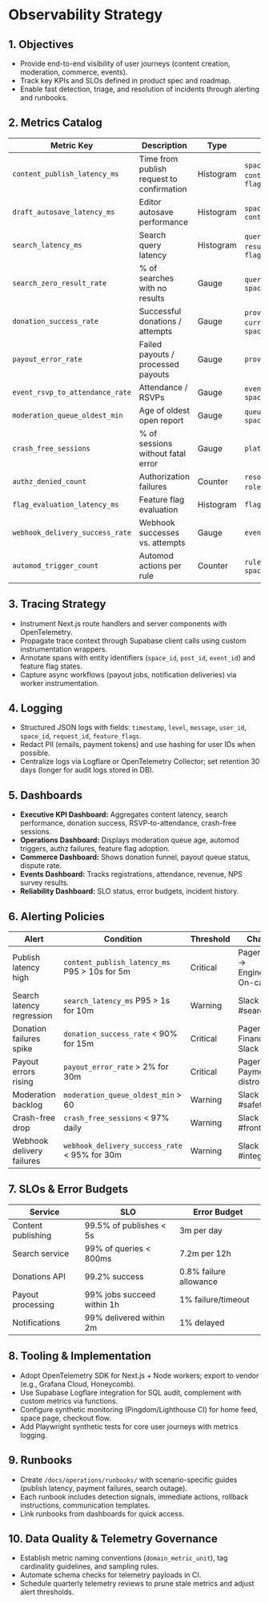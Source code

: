 # Observability Strategy

## 1. Objectives
- Provide end-to-end visibility of user journeys (content creation, moderation, commerce, events).
- Track key KPIs and SLOs defined in product spec and roadmap.
- Enable fast detection, triage, and resolution of incidents through alerting and runbooks.

## 2. Metrics Catalog
| Metric Key | Description | Type | Tags |
| --- | --- | --- | --- |
| `content_publish_latency_ms` | Time from publish request to confirmation | Histogram | `space`, `content_type`, `flag` |
| `draft_autosave_latency_ms` | Editor autosave performance | Histogram | `space`, `content_type` |
| `search_latency_ms` | Search query latency | Histogram | `query_type`, `result_count`, `flag` |
| `search_zero_result_rate` | % of searches with no results | Gauge | `query_type`, `space` |
| `donation_success_rate` | Successful donations / attempts | Gauge | `provider`, `currency`, `space` |
| `payout_error_rate` | Failed payouts / processed payouts | Gauge | `provider` |
| `event_rsvp_to_attendance_rate` | Attendance / RSVPs | Gauge | `event_type`, `space` |
| `moderation_queue_oldest_min` | Age of oldest open report | Gauge | `queue_type`, `space` |
| `crash_free_sessions` | % of sessions without fatal error | Gauge | `platform` |
| `authz_denied_count` | Authorization failures | Counter | `resource`, `role`, `space` |
| `flag_evaluation_latency_ms` | Feature flag evaluation | Histogram | `flag_key` |
| `webhook_delivery_success_rate` | Webhook successes vs. attempts | Gauge | `event_type` |
| `automod_trigger_count` | Automod actions per rule | Counter | `rule_type`, `space` |

## 3. Tracing Strategy
- Instrument Next.js route handlers and server components with OpenTelemetry.
- Propagate trace context through Supabase client calls using custom instrumentation wrappers.
- Annotate spans with entity identifiers (`space_id`, `post_id`, `event_id`) and feature flag states.
- Capture async workflows (payout jobs, notification deliveries) via worker instrumentation.

## 4. Logging
- Structured JSON logs with fields: `timestamp`, `level`, `message`, `user_id`, `space_id`, `request_id`, `feature_flags`.
- Redact PII (emails, payment tokens) and use hashing for user IDs when possible.
- Centralize logs via Logflare or OpenTelemetry Collector; set retention 30 days (longer for audit logs stored in DB).

## 5. Dashboards
- **Executive KPI Dashboard:** Aggregates content latency, search performance, donation success, RSVP-to-attendance, crash-free sessions.
- **Operations Dashboard:** Displays moderation queue age, automod triggers, authz failures, feature flag adoption.
- **Commerce Dashboard:** Shows donation funnel, payout queue status, dispute rate.
- **Events Dashboard:** Tracks registrations, attendance, revenue, NPS survey results.
- **Reliability Dashboard:** SLO status, error budgets, incident history.

## 6. Alerting Policies
| Alert | Condition | Threshold | Channel |
| --- | --- | --- | --- |
| Publish latency high | `content_publish_latency_ms` P95 > 10s for 5m | Critical | PagerDuty → Engineering On-call |
| Search latency regression | `search_latency_ms` P95 > 1s for 10m | Warning | Slack #search |
| Donation failures spike | `donation_success_rate` < 90% for 15m | Critical | PagerDuty + Finance Slack |
| Payout errors rising | `payout_error_rate` > 2% for 30m | Critical | PagerDuty + Payments distro |
| Moderation backlog | `moderation_queue_oldest_min` > 60 | Warning | Slack #safety |
| Crash-free drop | `crash_free_sessions` < 97% daily | Warning | Slack #frontend |
| Webhook delivery failures | `webhook_delivery_success_rate` < 95% for 30m | Warning | Slack #integrations |

## 7. SLOs & Error Budgets
| Service | SLO | Error Budget |
| --- | --- | --- |
| Content publishing | 99.5% of publishes < 5s | 3m per day |
| Search service | 99% of queries < 800ms | 7.2m per 12h |
| Donations API | 99.2% success | 0.8% failure allowance |
| Payout processing | 99% jobs succeed within 1h | 1% failure/timeout |
| Notifications | 99% delivered within 2m | 1% delayed |

## 8. Tooling & Implementation
- Adopt OpenTelemetry SDK for Next.js + Node workers; export to vendor (e.g., Grafana Cloud, Honeycomb).
- Use Supabase Logflare integration for SQL audit, complement with custom metrics via functions.
- Configure synthetic monitoring (Pingdom/Lighthouse CI) for home feed, space page, checkout flow.
- Add Playwright synthetic tests for core user journeys with metrics logging.

## 9. Runbooks
- Create `/docs/operations/runbooks/` with scenario-specific guides (publish latency, payment failures, search outage).
- Each runbook includes detection signals, immediate actions, rollback instructions, communication templates.
- Link runbooks from dashboards for quick access.

## 10. Data Quality & Telemetry Governance
- Establish metric naming conventions (`domain_metric_unit`), tag cardinality guidelines, and sampling rules.
- Automate schema checks for telemetry payloads in CI.
- Schedule quarterly telemetry reviews to prune stale metrics and adjust alert thresholds.
